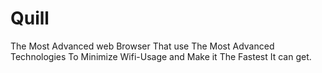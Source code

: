 # Quill
The Most Advanced web Browser That use The Most Advanced Technologies To Minimize Wifi-Usage and Make it The Fastest It can get.
